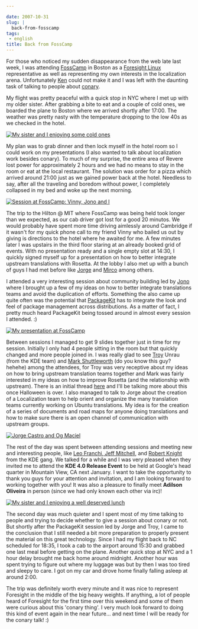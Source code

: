 ```yaml
---

date: 2007-10-31
slug: |
  back-from-fosscamp
tags:
 - english
title: Back from FossCamp
---
```


For those who noticed my sudden disappearance from the web late last
week, I was attending [FossCamp](http://www.fosscamp.org/HowToAttend) in
Boston as a [Foresight Linux](http://www.foresightlinux.org/)
representative as well as representing my own interests in the
localization arena. Unfortunately [Ken](http://ken.vandine.org/) could
not make it and I was left with the daunting task of talking to people
about
[conary](http://en.wikipedia.org/wiki/Conary_%28package_manager%29).

My flight was pretty peaceful with a quick stop in NYC where I met up
with my older sister. After grabbing a bite to eat and a couple of cold
ones, we boarded the plane to Boston where we arrived shortly after
17:00. The weather was pretty nasty with the temperature dropping to the
low 40s as we checked in the hotel.

[![My sister and I enjoying some cold
ones](http://farm3.static.flickr.com/2211/1806893718_55d3b741fd_o.jpg)](http://www.flickr.com/photos/ogmaciel/1806893718/)

My plan was to grab dinner and then lock myself in the hotel room so I
could work on my presentations (I also wanted to talk about localization
work besides conary). To much of my surprise, the entire area of Revere
lost power for approximately 2 hours and we had no means to stay in the
room or eat at the local restaurant. The solution was order for a pizza
which arrived around 21:00 just as we gained power back at the hotel.
Needless to say, after all the traveling and boredom without power, I
completely collapsed in my bed and woke up the next morning.

[![Session at FossCamp: Vinny, Jono and
I](http://farm3.static.flickr.com/2180/1806043089_4f479ddae1_o.jpg)](http://www.flickr.com/photos/ogmaciel/1806043089/)

The trip to the Hilton @ MIT where FossCamp was being held took longer
than we expected, as our cab driver got lost for a good 20 minutos. We
would probably have spent more time driving aimlessly around Cambridge
if it wasn't for my quick phone call to my friend Vinny who bailed us
out by giving is directions to the hotel where he awaited for me. A few
minutes later I was upstairs in the third floor staring at an already
booked grid of events. With no presentation ready and a single empty
slot at 14:30, I quickly signed myself up for a presentation on how to
better integrate upstream translations with Rosetta. At the lobby I also
met up with a bunch of guys I had met before like
[Jorge](http://stompbox.typepad.com/blog/) and
[Mirco](http://macslow.thepimp.net/) among others.

I attended a very interesting session about community building led by
[Jono](http://www.jonobacon.org/) where I brought up a few of my ideas
on how to better integrate translations teams and avoid the duplication
of efforts. Something the also came up quite often was the potential
that [PackageKit](http://www.packagekit.org/) has to integrate the look
and feel of package management across distributions. As a matter of
fact, I pretty much heard PackageKit being tossed around in almost every
session I attended. :)

[![My presentation at
FossCamp](http://farm3.static.flickr.com/2302/1806043403_29acf063fc_o.jpg)](http://www.flickr.com/photos/ogmaciel/1806043403/)

Between sessions I managed to get 9 slides together just in time for my
session. Initially I only had 4 people sitting in the room but that
quickly changed and more people joined in. I was really glad to see
[Troy](http://troy-at-kde.livejournal.com/10417.html) Unrau (from the
KDE team) and [Mark Shuttleworth](http://www.markshuttleworth.com/) (do
you know this guy? hehehe) among the attendees, for Troy was very
receptive about my ideas on how to bring upstream translation teams
together and Mark was fairly interested in my ideas on how to improve
Rosetta (and the relationship with upstream). There is an initial thread
[here](https://lists.ubuntu.com/archives/launchpad-users/2007-October/002601.html)
and I'll be talking more about this once Halloween is over. I also
managed to talk to Jorge about the creation of a Localization team to
help orient and organize the many translation teams currently working on
Ubuntu translations. My idea is for the creation of a series of
documents and road maps for anyone doing translations and how to make
sure there is an open channel of communication with upstream groups.

[![Jorge Castro and Og
Maciel](http://farm3.static.flickr.com/2030/1806894028_91b7e519a6_o.jpg)](http://www.flickr.com/photos/ogmaciel/1806894028/)

The rest of the day was spent between attending sessions and meeting new
and interesting people, like [Leo Franchi, Jeff
Mitchell](http://amarok.kde.org/blog/), and [Robert
Knight](http://kdemonkey.blogspot.com/) from the KDE gang. We talked for
a while and I was very pleased when they invited me to attend the **KDE
4.0 Release Event** to be held at Google's head quarter in Mountain
View, CA next January. I want to take the opportunity to thank you guys
for your attention and invitation, and I am looking forward to working
together with you! It was also a pleasure to finally meet **Adilson
Oliveira** in person (since we had only known each other via irc)!

[![My sister and I enjoying a well deserved
lunch](http://farm3.static.flickr.com/2189/1806044877_0746ea7eaa_o.jpg)](http://www.flickr.com/photos/ogmaciel/1806044877/)

The second day was much quieter and I spent most of my time talking to
people and trying to decide whether to give a session about conary or
not. But shortly after the PackageKit session led by Jorge and Troy, I
came to the conclusion that I still needed a bit more preparation to
properly present the material on this great technology. Since I had my
flight back to NC scheduled for 18:35, I took a cab to the airport
around 15:30 and grabbed one last meal before getting on the plane.
Another quick stop at NYC and a 1 hour delay brought me back home around
midnight. Another hour was spent trying to figure out where my luggage
was but by then I was too tired and sleepy to care. I got on my car and
drove home finally falling asleep at around 2:00.

The trip was definitely worth every minute and it was nice to represent
Foresight in the middle of the big heavy weights. If anything, a lot of
people heard of Foresight for the first time over this weekend and some
of them were curious about this 'conary thing'. I very much look forward
to doing this kind of event again in the near future... and next time I
will be ready for the conary talk! :)
